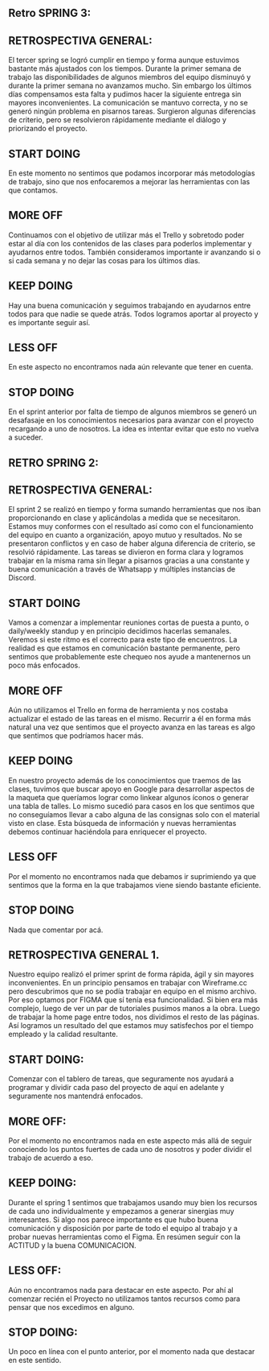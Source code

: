 ## Retro SPRING 3:
## RETROSPECTIVA GENERAL:
El tercer spring se logró cumplir en tiempo y forma aunque estuvimos bastante más ajustados con los tiempos.
Durante la primer semana de trabajo las disponibilidades  de algunos miembros del equipo disminuyó y durante la primer semana no avanzamos mucho. Sin embargo los últimos días compensamos esta falta y pudimos hacer la siguiente entrega sin mayores inconvenientes.
La comunicación se mantuvo correcta, y no se generó ningún problema en pisarnos tareas.
Surgieron algunas diferencias de criterio, pero se resolvieron rápidamente mediante el diálogo y priorizando el proyecto.

## START DOING
En este momento no sentimos que podamos incorporar más metodologías de trabajo, sino que nos enfocaremos a mejorar las herramientas con las que contamos.

## MORE OFF
Continuamos con el objetivo de utilizar más el Trello y sobretodo poder estar al día con los contenidos de las clases para poderlos implementar y ayudarnos entre todos.
También consideramos importante ir avanzando si o si cada semana y no dejar las cosas para los últimos días.

## KEEP DOING
Hay una buena comunicación y seguimos trabajando en ayudarnos entre todos para que nadie se quede atrás. Todos logramos aportar al proyecto y es importante seguir así.

## LESS OFF
En este aspecto no encontramos nada aún relevante que tener en cuenta.


## STOP DOING
En el sprint anterior por falta de tiempo de algunos miembros se generó un desafasaje en los conocimientos necesarios para avanzar con el proyecto recargando a uno de nosotros. La idea es intentar evitar que esto no vuelva a suceder. 



## RETRO SPRING 2:
## RETROSPECTIVA GENERAL:
El sprint 2 se realizó en tiempo y forma sumando herramientas que nos iban proporcionando en clase y aplicándolas a medida que se necesitaron. 
Estamos muy conformes con el resultado así como con el funcionamiento del equipo en cuanto a organización, apoyo mutuo y resultados.
No se presentaron conflictos y en caso de haber alguna diferencia de criterio, se resolvió rápidamente.
Las tareas se divieron en forma clara y logramos trabajar en la misma rama sin llegar a pisarnos gracias a una constante y buena comunicación a través de Whatsapp y múltiples instancias de Discord.

## START DOING
Vamos a comenzar a implementar reuniones cortas de puesta a punto, o daily/weekly standup y en principio decidimos hacerlas semanales. Veremos si este ritmo es el correcto para este tipo de encuentros. La realidad es que estamos en comunicación bastante permanente, pero sentimos que probablemente este chequeo nos ayude a mantenernos un poco más enfocados. 

## MORE OFF
Aún no utilizamos el Trello en forma de herramienta y nos costaba actualizar el estado de las tareas en el mismo. Recurrir a él en forma más natural una vez que sentimos que el proyecto avanza en las tareas es algo que sentimos que podríamos hacer más.

## KEEP DOING
En nuestro proyecto además de los conocimientos que traemos de las clases, tuvimos que buscar apoyo en Google para desarrollar aspectos de la maqueta que queríamos lograr como linkear algunos íconos o generar una tabla de talles. Lo mismo sucedió para casos en los que sentimos que no conseguíamos llevar a cabo alguna de las consignas solo con el material visto en clase. Esta búsqueda de información y nuevas herramientas debemos continuar haciéndola para enriquecer el proyecto.

## LESS OFF
Por el momento no encontramos nada que debamos ir suprimiendo ya que sentimos que la forma en la que trabajamos viene siendo bastante eficiente.

## STOP DOING
Nada que comentar por acá.

## RETROSPECTIVA GENERAL 1.
Nuestro equipo realizó el primer sprint de forma rápida, ágil y sin mayores inconvenientes. 
En un principio pensamos en trabajar con Wireframe.cc pero descubrimos que no se podía trabajar en equipo en el mismo archivo. Por eso optamos por FIGMA que sí tenía esa funcionalidad. Si bien era más complejo, luego de ver un par de tutoriales pusimos manos a la obra. 
Luego de trabajar la home page entre todos, nos dividimos el resto de las páginas. 
Así logramos un resultado del que estamos muy satisfechos por el tiempo empleado y la calidad resultante. 

## START DOING:
Comenzar con el tablero de tareas, que seguramente nos ayudará a programar y dividir cada paso del proyecto de aquí en adelante y seguramente nos mantendrá enfocados.

## MORE OFF:
Por el momento no encontramos nada en este aspecto más allá de seguir conociendo los puntos fuertes de cada uno de nosotros y poder dividir el trabajo de acuerdo a eso.

## KEEP DOING:
Durante el spring 1 sentimos que trabajamos usando muy bien los recursos de cada uno individualmente y empezamos a generar sinergias muy interesantes. 
Si algo nos parece importante es que hubo buena comunicación y disposición por parte de todo el equipo al trabajo y a probar nuevas herramientas como el Figma.
En resúmen seguir con la ACTITUD y la buena COMUNICACION.

## LESS OFF:
Aún no encontramos nada para destacar en este aspecto. Por ahí al comenzar recién el Proyecto no utilizamos tantos recursos como para pensar que nos excedimos en alguno.

## STOP DOING:
Un poco en línea con el punto anterior, por el momento nada que destacar en este sentido. 
